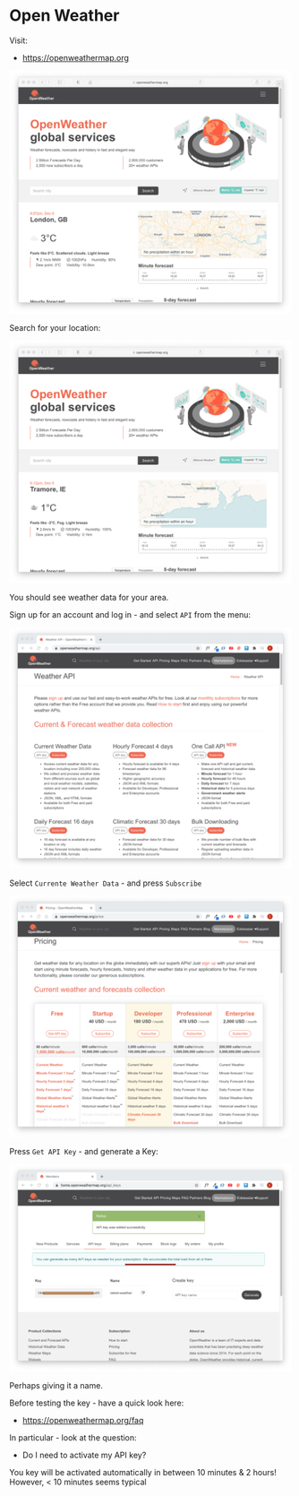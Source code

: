 # Open Weather

Visit:

- <https://openweathermap.org>

![](img/01.png)

Search for your location:

![](img/02.png)

You should see weather data for your area.

Sign up for an account and log in - and select `API` from the menu:

![](img/03.png)

Select `Currente Weather Data` - and press `Subscribe`

![](img/04.png)

Press `Get API Key` - and generate a Key:

![](img/05.png)

Perhaps giving it a name.

Before testing the key - have a quick look here:

- <https://openweathermap.org/faq>

In particular - look at the question:

- Do I need to activate my API key?

You key will be activated automatically in between 10 minutes & 2 hours! However, < 10 minutes seems typical

